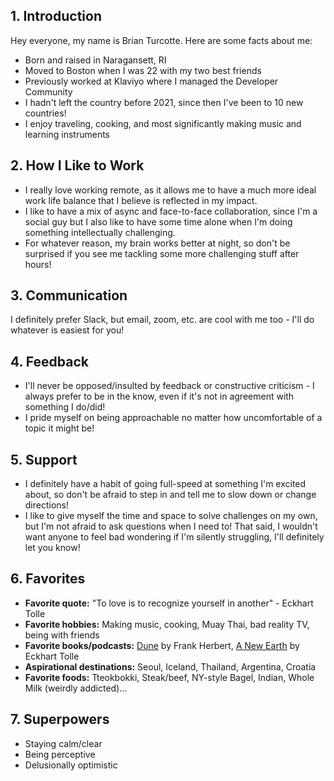 ## 1. Introduction ##
Hey everyone, my name is Brian Turcotte. Here are some facts about me:
- Born and raised in Naragansett, RI 
- Moved to Boston when I was 22 with my two best friends
- Previously worked at Klaviyo where I managed the Developer Community
- I hadn't left the country before 2021, since then I've been to 10 new countries!
- I enjoy traveling, cooking, and most significantly making music and learning instruments

## 2. How I Like to Work ##
- I really love working remote, as it allows me to have a much more ideal work life balance that I believe is reflected in my impact.
- I like to have a mix of async and face-to-face collaboration, since I'm a social guy but I also like to have some time alone when I'm doing something intellectually challenging.
- For whatever reason, my brain works better at night, so don't be surprised if you see me tackling some more challenging stuff after hours!

## 3. Communication ##
I definitely prefer Slack, but email, zoom, etc. are cool with me too - I'll do whatever is easiest for you!

## 4. Feedback ##
- I'll never be opposed/insulted by feedback or constructive criticism - I always prefer to be in the know, even if it's not in agreement with something I do/did!
- I pride myself on being approachable no matter how uncomfortable of a topic it might be!

## 5. Support ##
- I definitely have a habit of going full-speed at something I'm excited about, so don't be afraid to step in and tell me to slow down or change directions!
- I like to give myself the time and space to solve challenges on my own, but I'm not afraid to ask questions when I need to! That said, I wouldn't want anyone to feel bad wondering if I'm silently struggling, I'll definitely let you know!

## 6. Favorites ##
- **Favorite quote:** "To love is to recognize yourself in another" - Eckhart Tolle
- **Favorite hobbies:** Making music, cooking, Muay Thai, bad reality TV, being with friends
- **Favorite books/podcasts:** [Dune](https://tinyurl.com/4bn9sktw) by Frank Herbert, [A New Earth]([https://tinyurl.com/4bn9sktw](https://tinyurl.com/mr2vaz8k)) by Eckhart Tolle
- **Aspirational destinations:** Seoul, Iceland, Thailand, Argentina, Croatia
- **Favorite foods:** Tteokbokki, Steak/beef, NY-style Bagel, Indian, Whole Milk (weirdly addicted)...

## 7. Superpowers ##
- Staying calm/clear
- Being perceptive
- Delusionally optimistic
